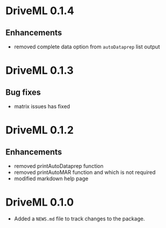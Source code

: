 # DriveML 0.1.4

## Enhancements
* removed complete data option from `autoDataprep` list output 


# DriveML 0.1.3

## Bug fixes
* matrix issues has fixed

# DriveML 0.1.2

## Enhancements
* removed printAutoDataprep function
* removed printAutoMAR function and which is not required
* modified markdown help page

# DriveML 0.1.0
* Added a `NEWS.md` file to track changes to the package.
